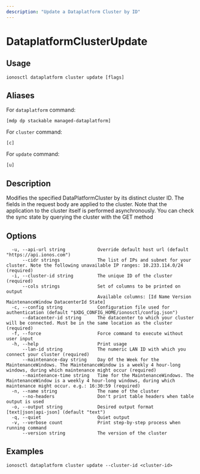 ```yaml
---
description: "Update a Dataplatform Cluster by ID"
---
```


# DataplatformClusterUpdate

## Usage

```text
ionosctl dataplatform cluster update [flags]
```

## Aliases

For `dataplatform` command:

```text
[mdp dp stackable managed-dataplatform]
```

For `cluster` command:

```text
[c]
```

For `update` command:

```text
[u]
```

## Description

Modifies the specified DataPlatformCluster by its distinct cluster ID. The fields in the request body are applied to the cluster. Note that the application to the cluster itself is performed asynchronously. You can check the sync state by querying the cluster with the GET method

## Options

```text
  -u, --api-url string            Override default host url (default "https://api.ionos.com")
      --cidr strings              The list of IPs and subnet for your cluster. Note the following unavailable IP ranges: 10.233.114.0/24 (required)
  -i, --cluster-id string         The unique ID of the cluster (required)
      --cols strings              Set of columns to be printed on output 
                                  Available columns: [Id Name Version MaintenanceWindow DatacenterId State]
  -c, --config string             Configuration file used for authentication (default "$XDG_CONFIG_HOME/ionosctl/config.json")
      --datacenter-id string      The datacenter to which your cluster will be connected. Must be in the same location as the cluster (required)
  -f, --force                     Force command to execute without user input
  -h, --help                      Print usage
      --lan-id string             The numeric LAN ID with which you connect your cluster (required)
      --maintenance-day string    Day Of the Week for the MaintenanceWindows. The MaintenanceWindow is a weekly 4 hour-long windows, during which maintenance might occur (required)
      --maintenance-time string   Time for the MaintenanceWindows. The MaintenanceWindow is a weekly 4 hour-long windows, during which maintenance might occur. e.g.: 16:30:59 (required)
  -n, --name string               The name of the cluster
      --no-headers                Don't print table headers when table output is used
  -o, --output string             Desired output format [text|json|api-json] (default "text")
  -q, --quiet                     Quiet output
  -v, --verbose count             Print step-by-step process when running command
      --version string            The version of the cluster
```

## Examples

```text
ionosctl dataplatform cluster update --cluster-id <cluster-id>
```

